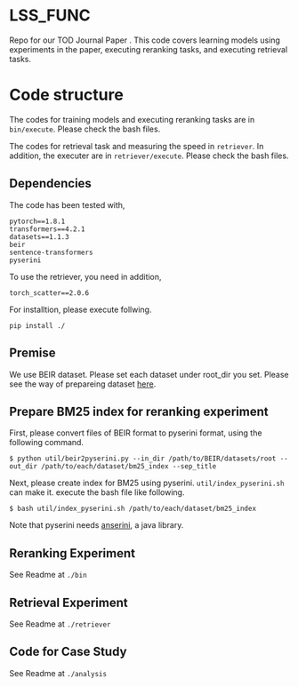 # LSS_FUNC
Repo for our TOD Journal Paper [](). This code covers learning models using experiments in the paper, executing reranking tasks, and executing retrieval tasks.

# Code structure
The codes for training models and executing reranking tasks are in `bin/execute`. Please check the bash files.

The codes for retrieval task and measuring the speed in `retriever`. In addition, the executer are in `retriever/execute`. Please check the bash files.

## Dependencies
The code has been tested with,
```
pytorch==1.8.1
transformers==4.2.1
datasets==1.1.3
beir
sentence-transformers
pyserini
```

To use the retriever, you need in addition,
```
torch_scatter==2.0.6
```

For installtion, please execute follwing.

```
pip install ./
```

## Premise
We use BEIR dataset. Please set each dataset under root_dir you set. Please see the way of prepareing dataset [here](https://github.com/beir-cellar/beir/tree/main/examples/dataset).


## Prepare BM25 index for reranking experiment
First, please convert files of BEIR format to pyserini format, using the following command.

```
$ python util/beir2pyserini.py --in_dir /path/to/BEIR/datasets/root --out_dir /path/to/each/dataset/bm25_index --sep_title
```

Next, please create index for BM25 using pyserini.
`util/index_pyserini.sh` can make it. execute the bash file like following.
```
$ bash util/index_pyserini.sh /path/to/each/dataset/bm25_index
```

Note that pyserini needs [anserini](https://github.com/castorini/anserini), a java library.

## Reranking Experiment
See Readme at `./bin`

## Retrieval Experiment
See Readme at `./retriever`

## Code for Case Study
See Readme at `./analysis`